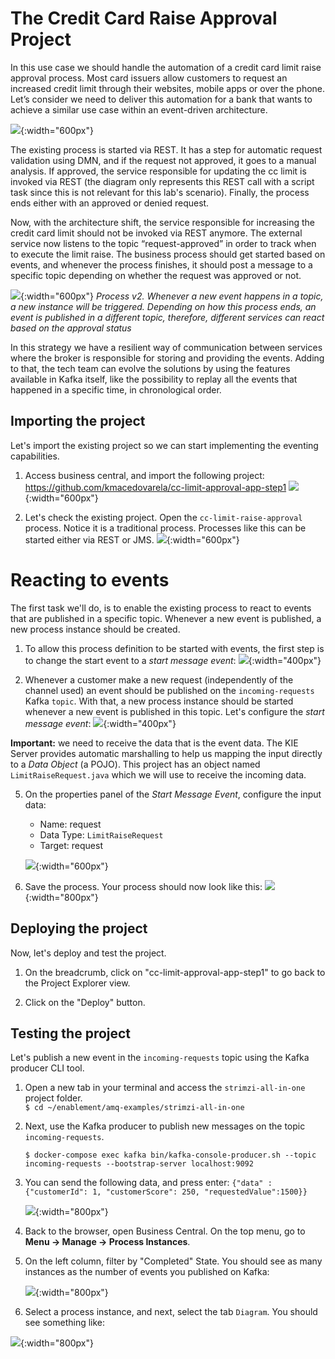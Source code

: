 #  The Credit Card Raise Approval Project

In this use case we should handle the automation of a credit card limit raise approval process. Most card issuers allow customers to request an increased credit limit through their websites, mobile apps or over the phone. Let’s consider we need to deliver this automation for a bank that wants to achieve a similar use case within an event-driven architecture.

![](../images/business_automation/pam_kafka/initial-process.png){:width="600px"}

The existing process is started via REST. It has a step for automatic request validation using DMN, and if the request not approved, it goes to a manual analysis. If approved, the service responsible for updating the cc limit is invoked via REST (the diagram only represents this REST call with a script task since this is not relevant for this lab's scenario). Finally, the process ends either with an approved or denied request.

Now, with the architecture shift, the service responsible for increasing the credit card limit should not be invoked via REST anymore. The external service now listens to the topic “request-approved” in order to track when to execute the limit raise. The business process should get started based on events, and whenever the process finishes, it should post a message to a specific topic depending on whether the request was approved or not.

![](../images/business_automation/pam_kafka/final-process.png){:width="600px"}
*Process v2. Whenever a new event happens in a topic, a new instance will be triggered. Depending on how this process ends, an event is published in a different topic, therefore, different services can react based on the approval status* 

In this strategy we have a resilient way of communication between services where the broker is responsible for storing and providing the events. Adding to that, the tech team can evolve the solutions by using the features available in Kafka itself, like the possibility to replay all the events that happened in a specific time, in chronological order.

##  Importing the project

Let's import the existing project so we can start implementing the eventing capabilities. 

1. Access business central, and import the following project: https://github.com/kmacedovarela/cc-limit-approval-app-step1
  ![](../images/business_automation/pam_kafka/bc-import-project.png){:width="600px"}

2. Let's check the existing project. Open the `cc-limit-raise-approval` process. Notice it is a traditional process. Processes like this can be started either via REST or JMS.
  ![](../images/business_automation/pam_kafka/bc-start-process.png){:width="600px"}


#  Reacting to events

The first task we'll do, is to enable the existing process to react to events that are published in a specific topic. Whenever a new event is published, a new process instance should be created.

1. To allow this process definition to be started with events, the first step is to change the start event to a *start message event*:
  ![](../images/business_automation/pam_kafka/bc-convert-start-event.png){:width="400px"}

4. Whenever a customer make a new request (independently of the channel used) an event should be published on the `incoming-requests` Kafka `topic`. With that, a new process instance should be started whenever a new event is published in this topic. Let's configure the *start message event*: 
  ![](../images/business_automation/pam_kafka/bc-start-message-config.png){:width="400px"}

  **Important:** we need to receive the data that is the event data. The KIE Server provides automatic marshalling to help us mapping the input directly to a _Data Object_ (a POJO). This project has an object named `LimitRaiseRequest.java` which we will use to receive the incoming data. 

5. On the properties panel of the _Start Message Event_, configure the input data:

    * Name: request
    * Data Type: `LimitRaiseRequest`
    * Target: request

    ![](../images/business_automation/pam_kafka/bc-start-msg-parameters.png){:width="600px"}

6. Save the process. Your process should now look like this:
  ![](../images/business_automation/pam_kafka/bc-process-step1.png){:width="800px"}

##  Deploying the project

Now, let's deploy and test the project. 

1. On the breadcrumb, click on "cc-limit-approval-app-step1" to go back to the Project Explorer view.

2. Click on the "Deploy" button.

##  Testing the project

Let's publish a new event in the `incoming-requests` topic using the Kafka producer CLI tool. 

1. Open a new tab in your terminal and access the `strimzi-all-in-one` project folder.   
  `$ cd ~/enablement/amq-examples/strimzi-all-in-one`
  
2. Next, use the Kafka producer to publish new messages on the topic `incoming-requests`. 

    ```
    $ docker-compose exec kafka bin/kafka-console-producer.sh --topic incoming-requests --bootstrap-server localhost:9092
    ```

3. You can send the following data, and press enter:
    `{"data" : {"customerId": 1, "customerScore": 250, "requestedValue":1500}}`
  
    ![](../images/business_automation/pam_kafka/terminal-send-event.png){:width="800px"}

3. Back to the browser, open Business Central. On the top menu, go to **Menu -> Manage -> Process Instances**. 

4. On the left column, filter by "Completed" State. You should see as many instances as the number of events you published on Kafka:

    ![](../images/business_automation/pam_kafka/bc-lab-one-process-instances.png){:width="800px"}

5. Select a process instance, and next, select the tab `Diagram`. You should see something like: 

  ![](../images/business_automation/pam_kafka/bc-lab-one-completed-process-instance-diagram.png){:width="800px"}



